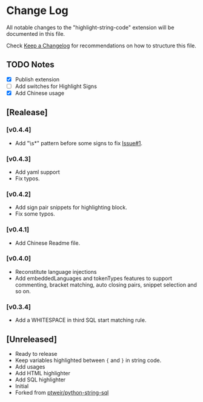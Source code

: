 # Change Log

All notable changes to the "highlight-string-code" extension will be documented in this file.

Check [Keep a Changelog](http://keepachangelog.com/) for recommendations on how to structure this file.

## TODO Notes
- [x] Publish extension
- [ ] Add switches for Highlight Signs
- [x] Add Chinese usage

## [Realease]

### [v0.4.4]
- Add "\s*" pattern before some signs to fix [Issue#1](https://github.com/iuyoy/highlight-string-code/issues/1).

### [v0.4.3]
- Add yaml support
- Fix typos.

### [v0.4.2]
- Add sign pair snippets for highlighting block.
- Fix some typos.

### [v0.4.1]
- Add Chinese Readme file.

### [v0.4.0]
- Reconstitute language injections
- Add embeddedLanguages and tokenTypes features to support commenting, bracket matching, auto closing pairs, snippet selection and so on.
  
### [v0.3.4]
- Add a WHITESPACE in third SQL start matching rule.

## [Unreleased]
- Ready to release
- Keep variables highlighted between `{` and `}` in string code.
- Add usages
- Add HTML highlighter
- Add SQL highlighter
- Initial
- Forked from [ptweir/python-string-sql](https://github.com/ptweir/python-string-sql)
